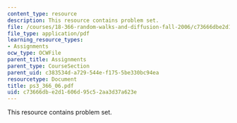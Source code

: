 ```yaml
---
content_type: resource
description: This resource contains problem set.
file: /courses/18-366-random-walks-and-diffusion-fall-2006/c73666dbe2d1606d95c52aa3d37a623e_ps3_366_06.pdf
file_type: application/pdf
learning_resource_types:
- Assignments
ocw_type: OCWFile
parent_title: Assignments
parent_type: CourseSection
parent_uid: c383534d-a729-544e-f175-5be330bc94ea
resourcetype: Document
title: ps3_366_06.pdf
uid: c73666db-e2d1-606d-95c5-2aa3d37a623e
---
```

This resource contains problem set.

